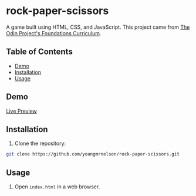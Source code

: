 # rock-paper-scissors

A game built using HTML, CSS, and JavaScript. This project came from [The Odin Project's Foundations Curriculum](https://www.theodinproject.com/lessons/foundations-revisiting-rock-paper-scissors).

## Table of Contents

- [Demo](#demo)
- [Installation](#installation)
- [Usage](#usage)

## Demo

[Live Preview](https://youngmrnelson.github.io/rock-paper-scissors/)

## Installation

1. Clone the repository:

```bash
git clone https://github.com/youngmrnelson/rock-paper-scissors.git
```

## Usage

1. Open `index.html` in a web browser.
